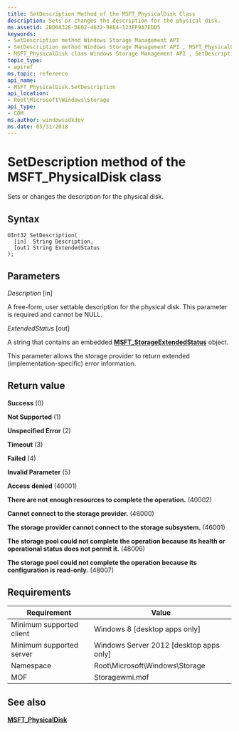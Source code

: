 ```yaml
---
title: SetDescription Method of the MSFT_PhysicalDisk Class
description: Sets or changes the description for the physical disk.
ms.assetid: 2BD6A32E-DE02-4632-98E4-123EF9A7EDD5
keywords:
- SetDescription method Windows Storage Management API
- SetDescription method Windows Storage Management API , MSFT_PhysicalDisk class
- MSFT_PhysicalDisk class Windows Storage Management API , SetDescription method
topic_type:
- apiref
ms.topic: reference
api_name:
- MSFT_PhysicalDisk.SetDescription
api_location:
- Root\Microsoft\Windows\Storage
api_type:
- COM
ms.author: windowssdkdev
ms.date: 05/31/2018
---
```


# SetDescription method of the MSFT\_PhysicalDisk class

Sets or changes the description for the physical disk.

## Syntax


```mof
UInt32 SetDescription(
  [in]  String Description,
  [out] String ExtendedStatus
);
```



## Parameters

 

*Description* \[in\]
 

A free-form, user settable description for the physical disk. This parameter is required and cannot be NULL.

 

*ExtendedStatus* \[out\]
 

A string that contains an embedded [**MSFT\_StorageExtendedStatus**](msft-storageextendedstatus.md) object.

This parameter allows the storage provider to return extended (implementation-specific) error information.

 

## Return value

 

**Success** (0)
 

**Not Supported** (1)
 

**Unspecified Error** (2)
 

**Timeout** (3)
 

**Failed** (4)
 

**Invalid Parameter** (5)
 

**Access denied** (40001)
 

**There are not enough resources to complete the operation.** (40002)
 

**Cannot connect to the storage provider.** (46000)
 

**The storage provider cannot connect to the storage subsystem.** (46001)
 

**The storage pool could not complete the operation because its health or operational status does not permit it.** (48006)
 

**The storage pool could not complete the operation because its configuration is read-only.** (48007)
 

## Requirements



| Requirement | Value |
|-------------------------------------|-------------------------------------------------------------------------------------------|
| Minimum supported client | Windows 8 \[desktop apps only\]                                                |
| Minimum supported server | Windows Server 2012 \[desktop apps only\]                                      |
| Namespace                | Root\\Microsoft\\Windows\\Storage                                              |
| MOF                      |  Storagewmi.mof  |



## See also

 

[**MSFT\_PhysicalDisk**](msft-physicaldisk.md)
 

 

 





